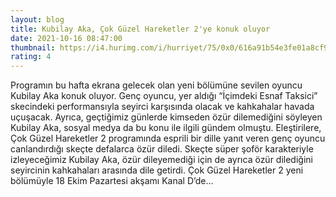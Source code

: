 ```yaml
--- 
layout: blog
title: Kubilay Aka, Çok Güzel Hareketler 2'ye konuk oluyor
date: 2021-10-16 08:47:00
thumbnail: https://i4.hurimg.com/i/hurriyet/75/0x0/616a91b54e3fe01a8cf91170.jpg
rating: 4
---
```

Programın bu hafta ekrana gelecek olan yeni bölümüne sevilen oyuncu Kubilay Aka konuk oluyor. Genç oyuncu, yer aldığı “İçimdeki Esnaf Taksici” skecindeki performansıyla seyirci karşısında olacak ve kahkahalar havada uçuşacak. Ayrıca, geçtiğimiz günlerde kimseden özür dilemediğini söyleyen Kubilay Aka, sosyal medya da bu konu ile ilgili gündem olmuştu. Eleştirilere, Çok Güzel Hareketler 2 programında esprili bir dille yanıt veren genç oyuncu canlandırdığı skeçte defalarca özür diledi. Skeçte süper şoför karakteriyle izleyeceğimiz Kubilay Aka, özür dileyemediği için de ayrıca özür dilediğini seyircinin kahkahaları arasında dile getirdi. Çok Güzel Hareketler 2 yeni bölümüyle 18 Ekim Pazartesi akşamı Kanal D’de…   